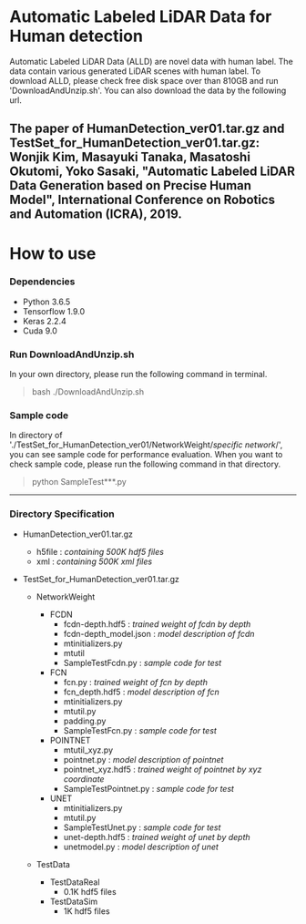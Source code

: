 # Automatic Labeled LiDAR Data for Human detection

Automatic Labeled LiDAR Data (ALLD) are novel data with human label. The data contain various generated LiDAR scenes with human label. To download ALLD, please check free disk space over than 810GB and run 'DownloadAndUnzip.sh'. You can also download the data by the following url.

The paper of HumanDetection_ver01.tar.gz and TestSet_for_HumanDetection_ver01.tar.gz:
__Wonjik Kim, Masayuki Tanaka, Masatoshi Okutomi, Yoko Sasaki, "Automatic Labeled LiDAR Data Generation based on Precise Human Model", International Conference on Robotics and Automation (ICRA), 2019.__ 
---
# How to use
### Dependencies
* Python 3.6.5
* Tensorflow 1.9.0
* Keras 2.2.4
* Cuda 9.0

### Run DownloadAndUnzip.sh
In your own directory, please run the following command in terminal.
<br>
> bash ./DownloadAndUnzip.sh 

### Sample code
In directory of './TestSet_for_HumanDetection_ver01/NetworkWeight/*specific network*/', you can see sample code for performance evaluation. When you want to check sample code, please run the following command in that directory.
<br>
> python SampleTest***.py 

---
### Directory Specification

* HumanDetection_ver01.tar.gz
	* h5file : *containing 500K hdf5 files*
	* xml : *containing 500K xml files*

* TestSet_for_HumanDetection_ver01.tar.gz
	* NetworkWeight
		* FCDN
			* fcdn-depth.hdf5 : *trained weight of fcdn by depth*
			* fcdn-depth_model.json : *model description of fcdn*
			* mtinitializers.py
			* mtutil
			* SampleTestFcdn.py : *sample code for test*
		* FCN
			* fcn.py : *trained weight of fcn by depth*
			* fcn_depth.hdf5 : *model description of fcn*
			* mtinitializers.py
			* mtutil.py
			* padding.py
			* SampleTestFcn.py : *sample code for test*
		* POINTNET
			* mtutil_xyz.py
			* pointnet.py : *model description of pointnet*
			* pointnet_xyz.hdf5 : *trained weight of pointnet by xyz coordinate*
			* SampleTestPointnet.py : *sample code for test*
		* UNET
			* mtinitializers.py
			* mtutil.py
			* SampleTestUnet.py : *sample code for test*
			* unet-depth.hdf5 : *trained weight of unet by depth*
			* unetmodel.py : *model description of unet*

	* TestData
		* TestDataReal
			* 0.1K hdf5 files
		* TestDataSim
			* 1K hdf5 files
